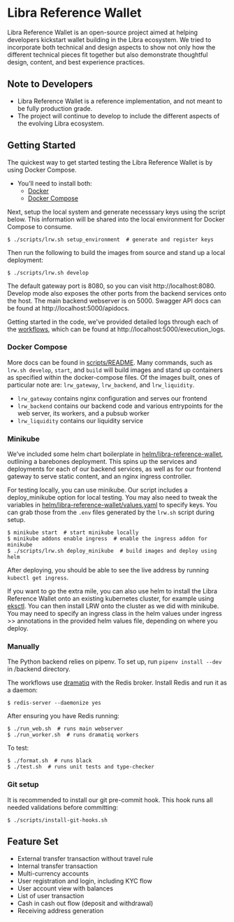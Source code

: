 # Libra Reference Wallet

Libra Reference Wallet is an open-source project aimed at helping developers kickstart wallet building in the Libra ecosystem. 
We tried to incorporate both technical and design aspects to show not only how the different technical pieces fit together 
but also demonstrate thoughtful design, content, and best experience practices.


## Note to Developers
* Libra Reference Wallet is a reference implementation, and not meant to be fully production grade. 
* The project will continue to develop to include the different aspects of the evolving Libra ecosystem.   


## Getting Started

The quickest way to get started testing the Libra Reference Wallet is by using Docker Compose.

* You'll need to install both:
    * [Docker](https://docs.docker.com/get-docker/)
    * [Docker Compose](https://docs.docker.com/compose/)

Next, setup the local system and generate necesssary keys using the script below. This information will be shared into the local environment for Docker Compose to consume.

    $ ./scripts/lrw.sh setup_environment  # generate and register keys

Then run the following to build the images from source and stand up a local deployment:

    $ ./scripts/lrw.sh develop

The default gateway port is 8080, so you can visit http://localhost:8080. Develop mode also exposes the other ports from the backend services onto the host. The main backend webserver is on 5000. Swagger API docs can be found at http://localhost:5000/apidocs.

Getting started in the code, we've provided detailed logs through each of the [workflows](wallet/background_tasks), which can be found at http://localhost:5000/execution_logs.

### Docker Compose

More docs can be found in [scripts/README](../scripts/README.md). Many commands, such as `lrw.sh develop`, `start`, and `build` will build images and stand up containers as specified within the docker-compose files. Of the images built, ones of particular note are: `lrw_gateway`, `lrw_backend`, and `lrw_liquidity`.
* `lrw_gateway` contains nginx configuration and serves our frontend
* `lrw_backend` contains our backend code and various entrypoints for the web server, its workers, and a pubsub worker
* `lrw_liquidity` contains our liquidity service

### Minikube

We’ve included some helm chart boilerplate in [helm/libra-reference-wallet](../helm/libra-reference-wallet), outlining a barebones deployment. This spins up the services and deployments for each of our backend services, as well as for our frontend gateway to serve static content, and an nginx ingress controller.

For testing locally, you can use minikube. Our script includes a deploy_minikube option for local testing. You may also need to tweak the variables in [helm/libra-reference-wallet/values.yaml](helm/libra-reference-wallet/values.yaml) to specify keys. You can grab those from the `.env` files generated by the `lrw.sh` script during setup.

    $ minikube start  # start minikube locally
    $ minikube addons enable ingress  # enable the ingress addon for minikube
    $ ./scripts/lrw.sh deploy_minikube  # build images and deploy using helm

After deploying, you should be able to see the live address by running `kubectl get ingress`.

If you want to go the extra mile, you can also use helm to install the Libra Reference Wallet onto an existing kubernetes cluster, for example using [eksctl](https://eksctl.io/). You can then install LRW onto the cluster as we did with minikube. You may need to specify an ingress class in the helm values under ingress >> annotations in the provided helm values file, depending on where you deploy.

### Manually

The Python backend relies on pipenv. To set up, run `pipenv install --dev` in /backend directory. 

The workflows use [dramatiq](https://dramatiq.io/) with the Redis broker. Install Redis and run it as a daemon:

    $ redis-server --daemonize yes

After ensuring you have Redis running:

    $ ./run_web.sh  # runs main webserver
    $ ./run_worker.sh  # runs dramatiq workers

To test:

    $ ./format.sh  # runs black
    $ ./test.sh  # runs unit tests and type-checker

### Git setup

It is recommended to install our git pre-commit hook. This hook runs all needed validations before committing:

    $ ./scripts/install-git-hooks.sh

## Feature Set
* External transfer transaction without travel rule
* Internal transfer transaction
* Multi-currency accounts
* User registration and login, including KYC flow
* User account view with balances
* List of user transaction
* Cash in cash out flow (deposit and withdrawal)
* Receiving address generation 
